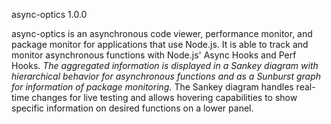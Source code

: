async-optics 1.0.0


async-optics is an asynchronous code viewer, performance monitor, and package monitor for applications that use Node.js.
It is able to track and monitor asynchronous functions with Node.js' Async Hooks and Perf Hooks. *The aggregated information
is displayed in a Sankey diagram with hierarchical behavior for asynchronous functions and as a Sunburst graph for
information of package monitoring.* The Sankey diagram handles real-time changes for live testing and allows hovering
capabilities to show specific information on desired functions on a lower panel.
